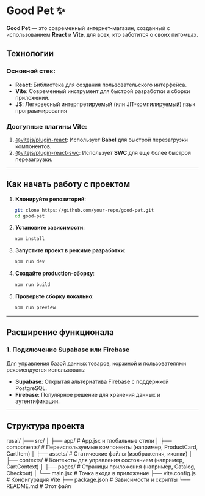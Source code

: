 # Good Pet ✨

**Good Pet** — это современный интернет-магазин, созданный с использованием **React** и **Vite**, для всех, кто заботится о своих питомцах.

## Технологии

### Основной стек:
- **React**: Библиотека для создания пользовательского интерфейса.
- **Vite**: Современный инструмент для быстрой разработки и сборки приложений.
- **JS**: Легковесный интерпретируемый (или JIT-компилируемый) язык программирования

### Доступные плагины Vite:
1. [@vitejs/plugin-react](https://github.com/vitejs/vite-plugin-react/blob/main/packages/plugin-react/README.md): Использует **Babel** для быстрой перезагрузки компонентов.
2. [@vitejs/plugin-react-swc](https://github.com/vitejs/vite-plugin-react-swc): Использует **SWC** для еще более быстрой перезагрузки.

---

## Как начать работу с проектом

1. **Клонируйте репозиторий**:
```bash
   git clone https://github.com/your-repo/good-pet.git
   cd good-pet
```

2. **Установите зависимости**:
```bash
   npm install
```

3. **Запустите проект в режиме разработки**:
```bash
   npm run dev
```

4. **Создайте production-сборку**:
```bash
   npm run build
```

5. **Проверьте сборку локально**:
```bash
   npm run preview
```

---

## Расширение функционала

### 1. Подключение Supabase или Firebase
Для управления базой данных товаров, корзиной и пользователями рекомендуется использовать:
- **Supabase**: Открытая альтернатива Firebase с поддержкой PostgreSQL.
- **Firebase**: Популярное решение для хранения данных и аутентификации.

---

## Структура проекта

rusal/
├── src/
│   ├── app/       # App.jsx и глобальные стили
│   ├── components/       # Переиспользуемые компоненты (например, ProductCard, CartItem)
│   ├── assets/           # Статические файлы (изображения, иконки)
│   ├── contexts/         # Контексты для управления состоянием (например, CartContext)
│   ├── pages/            # Страницы приложения (например, Catalog, Checkout)
│   └── main.jsx          # Точка входа в приложение
├── vite.config.js        # Конфигурация Vite
├── package.json          # Зависимости и скрипты
└── README.md             # Этот файл

